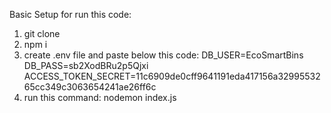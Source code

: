 Basic Setup for run this code:
1. git clone
2. npm i
3. create .env file and paste below this code:
      DB_USER=EcoSmartBins
      DB_PASS=sb2XodBRu2p5Qjxi
      ACCESS_TOKEN_SECRET=11c6909de0cff9641191eda417156a3299553265cc349c3063654241ae26ff6c
4. run this command: nodemon index.js
